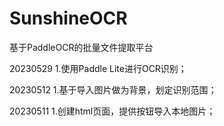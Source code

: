 # SunshineOCR
基于PaddleOCR的批量文件提取平台

20230529
1.使用Paddle Lite进行OCR识别；

20230512
1.基于导入图片做为背景，划定识别范围；

20230511
1.创建html页面，提供按钮导入本地图片；